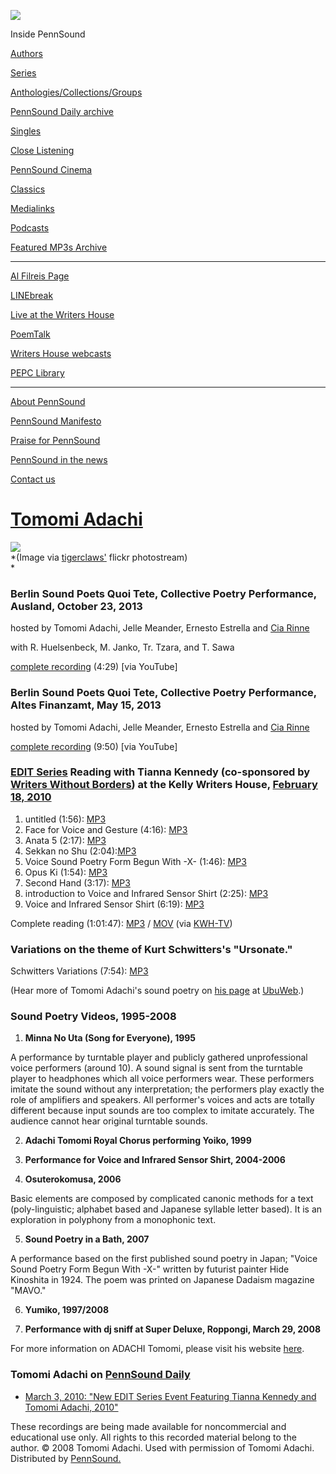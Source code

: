 ![](PennSound_flat.gif)

  

  
  

Inside PennSound

[Authors](authors.php)

[Series](series.php)

[Anthologies/Collections/Groups](anthologies.php)

[PennSound Daily archive](http://writing.upenn.edu/pennsound/daily)

[Singles](http://writing.upenn.edu/pennsound/singles)

[Close Listening](Close-Listening.php)

[PennSound Cinema](video.php)

[Classics](classics.php)

[Medialinks](http://writing.upenn.edu/wh/multimedia/medialinks/index.php)

[Podcasts](http://writing.upenn.edu/pennsound/podcasts.php)

[Featured MP3s Archive](featured-resources-archive.php)

------------------------------------------------------------------------

[Al Filreis Page](Filreis.html)

[LINEbreak](LINEbreak.html)

[Live at the Writers House](http://writing.upenn.edu/%7Ewh/involved/series/live/)

[PoemTalk](http://jacket2.org/content/poem-talk)

[Writers House webcasts](http://writing.upenn.edu/%7Ewh/webcasts/)

[PEPC
Library](http://writing.upenn.edu/pepc/contents.html)

------------------------------------------------------------------------

[About PennSound](http://writing.upenn.edu/pennsound/about.php)

[PennSound Manifesto](http://writing.upenn.edu/pennsound/manifesto.php)

<span class="quoted1">[Praise for PennSound](http://writing.upenn.edu/pennsound/praise.php)</span>

[PennSound in the news](http://writing.upenn.edu/pennsound/news)

[Contact us](mailto:pennsound@writing.upenn.edu)

  

[Tomomi Adachi](http://www.adachitomomi.com/)
=============================================

![](http://media.sas.upenn.edu/pennsound/authors/Adachi/Video/Adachi-Schwitters.jpg)  
*(Image via [tigerclaws'](http://flickr.com/photos/25958348@N00/1464678878/) flickr photostream)  
*

### Berlin Sound Poets Quoi Tete, Collective Poetry Performance, Ausland, October 23, 2013

hosted by Tomomi Adachi, Jelle Meander, Ernesto Estrella and [Cia Rinne](http://writing.upenn.edu/pennsound/x/Rinne.php)

with R. Huelsenbeck, M. Janko, Tr. Tzara, and T. Sawa

[complete recording](http://www.youtube.com/watch?v=VDwlHrb2l7U) (4:29) \[via YouTube\]


### Berlin Sound Poets Quoi Tete, Collective Poetry Performance, Altes Finanzamt, May 15, 2013

hosted by Tomomi Adachi, Jelle Meander, Ernesto Estrella and [Cia Rinne](http://writing.upenn.edu/pennsound/x/Rinne.php)

[complete recording](http://www.youtube.com/watch?v=FAUnOW1IWx0) (9:50) \[via YouTube\]

### [EDIT Series](http://writing.upenn.edu/pennsound/x/Edit.php) Reading with Tianna Kennedy (co-sponsored by [Writers Without Borders](http://writing.upenn.edu/pennsound/x/Writers-Without-Borders.php)) at the Kelly Writers House, [February 18, 2010](http://writing.upenn.edu/wh/calendar/0210.php#18)

1.  untitled (1:56): [MP3](http://media.sas.upenn.edu/pennsound/groups/Edit/Kennedy-Adachi_02-18-2010/Adachi-Tomomi_01_Untitled_EDIT_KWH-UPenn_02-18-2010.mp3)
2.  Face for Voice and Gesture (4:16): [MP3](http://media.sas.upenn.edu/pennsound/groups/Edit/Kennedy-Adachi_02-18-2010/Adachi-Tomomi_02_Face-For-Voice-And-Gesture_EDIT_KWH-UPenn_02-18-2010.mp3)
3.  Anata 5 (2:17): [MP3](http://media.sas.upenn.edu/pennsound/groups/Edit/Kennedy-Adachi_02-18-2010/Adachi-Tomomi_03_Anata-5_EDIT_KWH-UPenn_02-18-2010.mp3)
4.  Sekkan no Shu (2:04):[MP3](http://media.sas.upenn.edu/pennsound/groups/Edit/Kennedy-Adachi_02-18-2010/Adachi-Tomomi_04_Sekkan-No-Shu_EDIT_KWH-UPenn_02-18-2010.mp3)
5.  Voice Sound Poetry Form Begun With -X- (1:46): [MP3](http://media.sas.upenn.edu/pennsound/groups/Edit/Kennedy-Adachi_02-18-2010/Adachi-Tomomi_05_Voice-Sound-Poetry-Form-Begun-With-X_EDIT_KWH-UPenn_02-18-2010.mp3)
6.  Opus Ki (1:54): [MP3](http://media.sas.upenn.edu/pennsound/groups/Edit/Kennedy-Adachi_02-18-2010/Adachi-Tomomi_06_Opus-Ki_EDIT_KWH-UPenn_02-18-2010.mp3)
7.  Second Hand (3:17): [MP3](http://media.sas.upenn.edu/pennsound/groups/Edit/Kennedy-Adachi_02-18-2010/Adachi-Tomomi_07_Second-Hand_EDIT_KWH-UPenn_02-18-2010.mp3)
8.  introduction to Voice and Infrared Sensor Shirt (2:25): [MP3](http://media.sas.upenn.edu/pennsound/groups/Edit/Kennedy-Adachi_02-18-2010/Adachi-Tomomi_08_Introduction-Voice-Infrared-Shirt_EDIT_KWH-UPenn_02-18-2010.mp3)
9.  Voice and Infrared Sensor Shirt (6:19): [MP3](http://media.sas.upenn.edu/pennsound/groups/Edit/Kennedy-Adachi_02-18-2010/Adachi-Tomomi_09_Voice-And-Infrared-Shirt_EDIT_KWH-UPenn_02-18-2010.mp3)

Complete reading (1:01:47): [MP3](http://media.sas.upenn.edu/pennsound/groups/Edit/Kennedy-Adachi_02-18-2010/Adachi_&_Kennedy_EDIT_KWH-UPenn_02-18-2010.mp3) / [MOV](http://writing.upenn.edu/?watch=writershouse/10A/Adachi_and_Kennedy_EDIT_KWH-UPenn_02-18-2010.mov) (via [KWH-TV](http://writing.upenn.edu/wh/multimedia/tv/))

### Variations on the theme of Kurt Schwitters's "Ursonate."

Schwitters Variations (7:54): [MP3](http://media.sas.upenn.edu/pennsound/authors/Tomomi/Adachi_Tomomi_Ursonate.mp3)

(Hear more of Tomomi Adachi's sound poetry on [his page](http://www.ubu.com/sound/tomomi.html) at [UbuWeb](http://www.ubu.com).)

### Sound Poetry Videos, 1995-2008

1. **Minna No Uta (Song for Everyone), 1995**

A performance by turntable player and publicly gathered unprofessional voice performers (around 10). A sound signal is sent from the turntable player to headphones which all voice performers wear. These performers imitate the sound without any interpretation; the performers play exactly the role of amplifiers and speakers. All performer's voices and acts are totally different because input sounds are too complex to imitate accurately. The audience cannot hear original turntable sounds.

  

2. **Adachi Tomomi Royal Chorus performing Yoiko, 1999**

  

3. **Performance for Voice and Infrared Sensor Shirt, 2004-2006**

  

4. **Osuterokomusa, 2006**

Basic elements are composed by complicated canonic methods for a text (poly-linguistic; alphabet based and Japanese syllable letter based). It is an exploration in polyphony from a monophonic text.

  

5. **Sound Poetry in a Bath, 2007**

A performance based on the first published sound poetry in Japan; "Voice Sound Poetry Form Begun With -X-" written by futurist painter Hide Kinoshita in 1924. The poem was printed on Japanese Dadaism magazine "MAVO."  

  

6. **Yumiko, 1997/2008**

  

7. **Performance with dj sniff at Super Deluxe, Roppongi, March 29, 2008**

For more information on ADACHI Tomomi, please visit his website [here](http://www.adachitomomi.com/).

### Tomomi Adachi on [PennSound Daily](http://writing.upenn.edu/pennsound/daily)

-   [March 3, 2010: "New EDIT Series Event Featuring Tianna Kennedy and Tomomi Adachi, 2010"](http://writing.upenn.edu/pennsound/daily/201003.php#3_13:07)

These recordings are being made available
for noncommercial and educational use only. All rights to this
recorded material belong to the author. © 2008
Tomomi Adachi. Used with permission of Tomomi Adachi.
Distributed by [PennSound.](../index.html)
